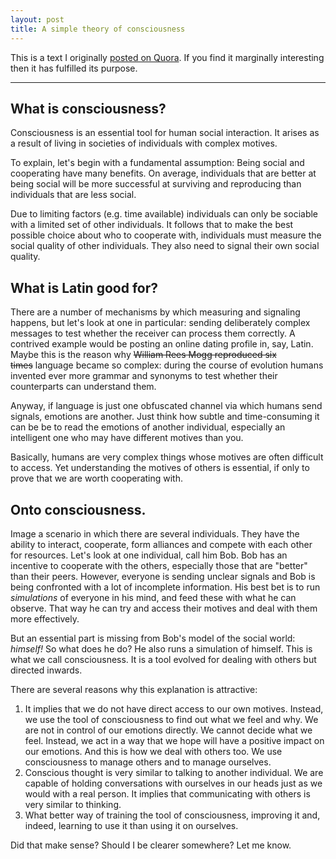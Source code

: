 ```yaml
---
layout: post
title: A simple theory of consciousness
---
```

This is a text I originally [posted on Quora](https://www.quora.com/What-is-consciousness/answer/Caspar-Wrede). If you find it marginally interesting then it has fulfilled its purpose.

----

## What is consciousness?

Consciousness is an essential tool for human social interaction. It arises as a result of living in societies of individuals with complex motives.

To explain, let's begin with a fundamental assumption: Being social and cooperating have many benefits. On average, individuals that are better at being social will be more successful at surviving and reproducing than individuals that are less social.

Due to limiting factors (e.g. time available) individuals can only be sociable with a limited set of other individuals. It follows that to make the best possible choice about who to cooperate with, individuals must measure the social quality of other individuals. They also need to signal their own social quality.

## What is Latin good for?

There are a number of mechanisms by which measuring and signaling happens, but let's look at one in particular: sending deliberately complex messages to test whether the receiver can process them correctly. A contrived example would be posting an online dating profile in, say, Latin. Maybe this is the reason why ~~William Rees Mogg reproduced six times~~ language became so complex: during the course of evolution humans invented ever more grammar and synonyms to test whether their counterparts can understand them.

Anyway, if language is just one obfuscated channel via which humans send signals, emotions are another. Just think how subtle and time-consuming it can be be to read the emotions of another individual, especially an intelligent one who may have different motives than you.

Basically, humans are very complex things whose motives are often difficult to access. Yet understanding the motives of others is essential, if only to prove that we are worth cooperating with.

## Onto consciousness.

Image a scenario in which there are several individuals. They have the ability to interact, cooperate, form alliances and compete with each other for resources. Let's look at one individual, call him Bob. Bob has an incentive to cooperate with the others, especially those that are "better" than their peers. However, everyone is sending unclear signals and Bob is being confronted with a lot of incomplete information. His best bet is to run _simulations_ of everyone in his mind, and feed these with what he can observe. That way he can try and access their motives and deal with them more effectively.

But an essential part is missing from Bob's model of the social world: _himself!_ So what does he do? He also runs a simulation of himself. This is what we call  consciousness. It is a tool evolved for dealing with others but directed inwards.

There are several reasons why this explanation is attractive:

1. It implies that we do not have direct access to our own motives. Instead, we use the tool of consciousness to find out what we feel and why. We are not in control of our emotions directly. We cannot decide what we feel. Instead, we act in a way that we hope will have a positive impact on our emotions. And this is how we deal with others too. We use consciousness to manage others and to manage ourselves.
2. Conscious thought is very similar to talking to another individual. We are capable of holding conversations with ourselves in our heads just as we would with a real person. It implies that communicating with others is very similar to thinking.
3. What better way of training the tool of consciousness, improving it and, indeed, learning to use it than using it on ourselves.

Did that make sense? Should I be clearer somewhere? Let me know.
